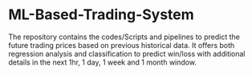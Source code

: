 # ML-Based-Trading-System
The repository contains the codes/Scripts and pipelines to predict the future trading prices based on previous historical data. It offers both regression analysis and classification to predict win/loss with additional details in the next 1hr, 1 day, 1 week and 1 month window.
